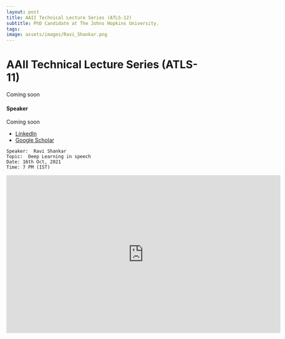 ```yaml
---
layout: post
title: AAII Technical Lecture Series (ATLS-12)
subtitle: PhD Candidate at The Johns Hopkins University.
tags: 
image: assets/images/Ravi_Shankar.png
---
```


# AAII Technical Lecture Series (ATLS-11)

Coming soon

#### Speaker
Coming soon

- [LinkedIn](https://www.linkedin.com/in/ravi-shankar-jhuece/)
- [Google Scholar](https://scholar.google.com/citations?user=uGtWx6EAAAAJ&hl=en)

```
Speaker:  Ravi Shankar
Topic:  Deep Learning in speech
Date: 16th Oct, 2021
Time: 7 PM (IST)
```

<iframe width="720" height="415" src="https://www.youtube.com/watch?v=s-flHRDVVj4" title="YouTube video player" frameborder="0" allow="accelerometer; autoplay; clipboard-write; encrypted-media; gyroscope; picture-in-picture" allowfullscreen></iframe>
